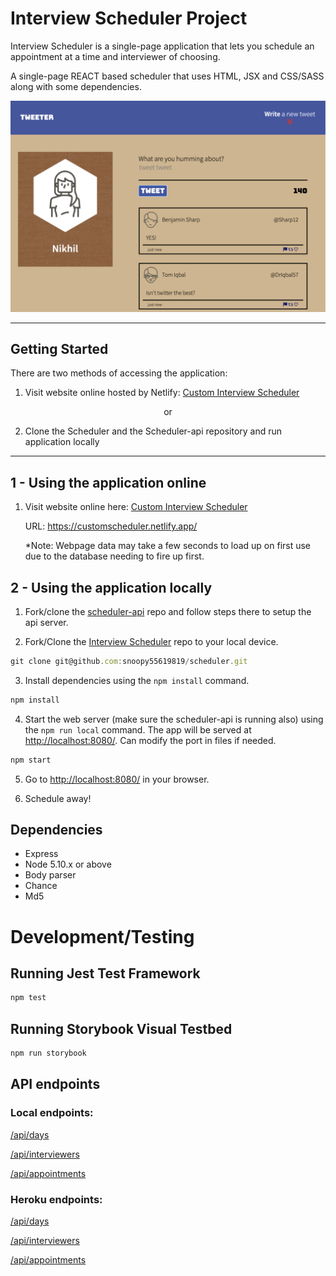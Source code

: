 # Interview Scheduler Project

Interview Scheduler is a single-page application that lets you schedule an appointment at a time and interviewer of choosing.

A single-page REACT based scheduler that uses HTML, JSX and CSS/SASS along with some dependencies.


!["Homepage of Interview Scheduler!"](https://github.com/snoopy55619819/tweeter/blob/master/public/images/Screen%20Shot%202021-12-21%20at%2010.29.19%20AM.png?raw=true)

___
## Getting Started
There are two methods of accessing the application:

1. Visit website online hosted by Netlify: [Custom Interview Scheduler](https://customscheduler.netlify.app/)

<p align="center">
  or
</p>

2. Clone the Scheduler and the Scheduler-api repository and run application locally

___
## 1 - Using the application online

1. Visit website online here: [Custom Interview Scheduler](https://customscheduler.netlify.app/)

    URL: https://customscheduler.netlify.app/

    *Note: Webpage data may take a few seconds to load up on first use due to the database needing to fire up first. 


## 2 - Using the application locally

1. Fork/clone the [scheduler-api](https://github.com/snoopy55619819/scheduler-api) repo and follow steps there to setup the api server.

2. Fork/Clone the [Interview Scheduler](https://github.com/snoopy55619819/scheduler) repo to your local device.
```js
git clone git@github.com:snoopy55619819/scheduler.git
```

3. Install dependencies using the `npm install` command.
```js
npm install
```
4. Start the web server (make sure the scheduler-api is running also) using the `npm run local` command. The app will be served at <http://localhost:8080/>. Can modify the port in files if needed.
```js
npm start
```

5. Go to <http://localhost:8080/> in your browser.

6. Schedule away!

## Dependencies

- Express
- Node 5.10.x or above
- Body parser
- Chance
- Md5

# Development/Testing
## Running Jest Test Framework

```sh
npm test
```

## Running Storybook Visual Testbed

```sh
npm run storybook
```

## API endpoints

### Local endpoints:
[/api/days](http://localhost:8081/api/days)

[/api/interviewers](http://localhost:8081/api/interviewers)

[/api/appointments](http://localhost:8081/api/appointments)

### Heroku endpoints:
[/api/days](https://interview-scheduler-nikhil.herokuapp.com/api/days)

[/api/interviewers](https://interview-scheduler-nikhil.herokuapp.com/api/interviewers)

[/api/appointments](https://interview-scheduler-nikhil.herokuapp.com/api/appointments)